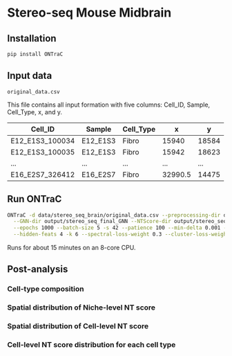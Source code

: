 # Stereo-seq Mouse Midbrain

## Installation

```bash
pip install ONTraC
```

## Input data

`original_data.csv`

This file contains all input formation with five columns: Cell_ID, Sample, Cell_Type, x, and y.

| Cell_ID         | Sample   | Cell_Type | x       | y     |
| --------------- | -------- | --------- | ------- | ----- |
| E12_E1S3_100034 | E12_E1S3 | Fibro     | 15940   | 18584 |
| E12_E1S3_100035 | E12_E1S3 | Fibro     | 15942   | 18623 |
| ...             | ...      | ...       | ...     | ...   |
| E16_E2S7_326412 | E16_E2S7 | Fibro     | 32990.5 | 14475 |

## Run ONTraC

```bash
ONTraC -d data/stereo_seq_brain/original_data.csv --preprocessing-dir data/stereo_seq_final_preprocessing_dir \
  --GNN-dir output/stereo_seq_final_GNN --NTScore-dir output/stereo_seq_final_NTScore \
  --epochs 1000 --batch-size 5 -s 42 --patience 100 --min-delta 0.001 --min-epochs 50 --lr 0.03 \
  --hidden-feats 4 -k 6 --spectral-loss-weight 0.3 --cluster-loss-weight 0.1 --feat-similarity-loss-weight 300 --assign-exponent 0.03 > stereo_seq_final.log
```

Runs for about 15 minutes on an 8-core CPU.

## Post-analysis

### Cell-type composition

### Spatial distribution of Niche-level NT score

### Spatial distribution of Cell-level NT score

### Cell-level NT score distribution for each cell type
